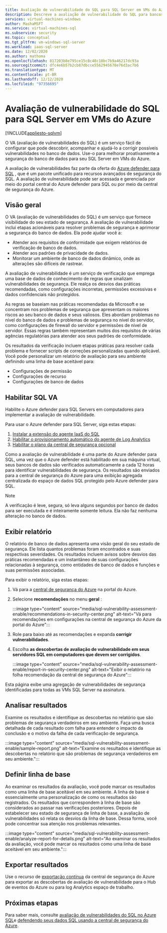 ```yaml
---
title: Avaliação de vulnerabilidade do SQL para SQL Server em VMs do Azure
description: Descreve a avaliação de vulnerabilidade do SQL para bancos de dados SQL Server em execução em máquinas virtuais do Azure.
services: virtual-machines-windows
author: MashaMSFT
ms.service: virtual-machines-sql
ms.subservice: security
ms.topic: conceptual
ms.tgt_pltfrm: vm-windows-sql-server
ms.workload: iaas-sql-server
ms.date: 12/02/2020
ms.author: mathoma
ms.openlocfilehash: 817203b8e795ce15c8c48c18bc7b9a46217dc93a
ms.sourcegitcommit: dfc4e6b57b2cb87dbcce5562945678e76d3ac7b6
ms.translationtype: MT
ms.contentlocale: pt-BR
ms.lasthandoff: 12/12/2020
ms.locfileid: "97356695"
---
```

# <a name="sql-vulnerability-assessment-for-sql-server-on-azure-vms"></a>Avaliação de vulnerabilidade do SQL para SQL Server em VMs do Azure
[!INCLUDE[appliesto-sqlvm](../../includes/appliesto-sqlvm.md)]

O VA (avaliação de vulnerabilidades do SQL) é um serviço fácil de configurar que pode descobrir, acompanhar e ajudá-lo a corrigir possíveis vulnerabilidades no banco de dados. Use-o para melhorar proativamente a segurança do banco de dados para seu SQL Server em VMs do Azure. 

A avaliação de vulnerabilidades faz parte da oferta do [Azure defender para SQL](../../database/azure-defender-for-sql.md) , que é um pacote unificado para recursos avançados de segurança do SQL. A avaliação de vulnerabilidade pode ser acessada e gerenciada por meio do portal central do Azure defender para SQL ou por meio da central de segurança do Azure. 

## <a name="overview"></a>Visão geral

O VA (avaliação de vulnerabilidades do SQL) é um serviço que fornece visibilidade do seu estado de segurança. A avaliação de vulnerabilidade inclui etapas acionáveis para resolver problemas de segurança e aprimorar a segurança do banco de dados. Ela pode ajudar você a: 

- Atender aos requisitos de conformidade que exigem relatórios de verificação de banco de dados. 
- Atender aos padrões de privacidade de dados. 
- Monitorar um ambiente de banco de dados dinâmico, onde as alterações são difíceis de rastrear. 

A avaliação de vulnerabilidade é um serviço de verificação que emprega uma base de dados de conhecimento de regras que sinalizam vulnerabilidades de segurança. Ele realça os desvios das práticas recomendadas, como configurações incorretas, permissões excessivas e dados confidenciais não protegidos. 

As regras se baseiam nas práticas recomendadas da Microsoft e se concentram nos problemas de segurança que apresentam os maiores riscos ao seu banco de dados e seus valiosos. Eles abordam problemas no nível do banco de dados e problemas de segurança no nível do servidor, como configurações de firewall do servidor e permissões de nível de servidor. Essas regras também representam muitos dos requisitos de várias agências regulatórias para atender aos seus padrões de conformidade. 

Os resultados da verificação incluem etapas práticas para resolver cada problema e fornecer scripts de correções personalizadas quando aplicável. Você pode personalizar um relatório de avaliação para seu ambiente definindo uma linha de base aceitável para: 

- Configurações de permissão 
- Configurações de recurso 
- Configurações de banco de dados 

## <a name="enable-sql-va"></a>Habilitar SQL VA

Habilite o Azure defender para SQL Servers em computadores para implementar a avaliação de vulnerabilidade. 

Para usar o Azure defender para SQL Server, siga estas etapas:

1. [Instalar a extensão do agente IaaS do SQL](sql-agent-extension-manually-register-single-vm.md)
1. [Habilitar o provisionamento automático do agente de Log Analytics](../../../security-center/security-center-enable-data-collection.md#auto-provision-mma)
1. [Habilitar o plano da central de segurança opcional](../../../security-center/defender-for-sql-usage.md#step-2-enable-the-optional-plan-in-security-centers-pricing-and-settings-page)

Como a avaliação de vulnerabilidade é uma parte do Azure defender para SQL, uma vez que o Azure defender está habilitado em sua máquina virtual, seus bancos de dados são verificados automaticamente a cada 12 horas para identificar vulnerabilidades de segurança. Os resultados são enviados para a central de segurança do Azure para uma exibição agregada centralizada do espaço de dados SQL protegido pelo Azure defender para SQL. 

> [!NOTE]
> A verificação é leve, segura, só leva alguns segundos por banco de dados para ser executada e é inteiramente somente leitura. Ela não faz nenhuma alteração no banco de dados. 

## <a name="view-report"></a>Exibir relatório

O relatório de banco de dados apresenta uma visão geral do seu estado de segurança. Ele lista quantos problemas foram encontrados e suas respectivas severidades. Os resultados incluem avisos sobre desvios das práticas recomendadas e um instantâneo de suas configurações relacionadas à segurança, como entidades de banco de dados e funções e suas permissões associadas.  

Para exibir o relatório, siga estas etapas:

1. Vá para a [central de segurança do Azure](https://ms.portal.azure.com/#blade/Microsoft_Azure_Security/SecurityMenuBlade/0) na portal do Azure.
1. Selecione **recomendações** no menu **geral** : 

   :::image type="content" source="media/sql-vulnerability-assessment-enable/recommendations-in-security-center.png" alt-text="Vá para recomendações em configurações na central de segurança do Azure da portal do Azure":::

1. Role para baixo até as recomendações e expanda **corrigir vulnerabilidades**.
1. Escolha **as descobertas de avaliação de vulnerabilidade em seus servidores SQL em computadores que devem ser corrigidos**. 

   :::image type="content" source="media/sql-vulnerability-assessment-enable/report-in-security-center.png" alt-text="Exibir o relatório na folha recomendação da central de segurança do Azure":::

Esta página exibe uma agregação de vulnerabilidades de segurança identificadas para todas as VMs SQL Server na assinatura. 


## <a name="analyze-results"></a>Analisar resultados

Examine os resultados e identifique as descobertas no relatório que são problemas de segurança verdadeiros em seu ambiente. Faça uma busca detalhada de cada resultado com falha para entender o impacto da conclusão e o motivo da falha de cada verificação de segurança.  

:::image type="content" source="media/sql-vulnerability-assessment-enable/sample-report.png" alt-text="Examine os resultados e identifique as descobertas no relatório que são problemas de segurança verdadeiros em seu ambiente.":::

## <a name="set-baseline"></a>Definir linha de base 

Ao examinar os resultados da avaliação, você pode marcar os resultados como uma linha de base aceitável em seu ambiente. A linha de base é essencialmente uma personalização de como os resultados são registrados. Os resultados que correspondem à linha de base são considerados ao passar nas verificações posteriores. Depois de estabelecer seu estado de segurança de linha de base, a avaliação de vulnerabilidades só relata os desvios da linha de base. Dessa forma, você pode concentrar sua atenção nos problemas relevantes. 

:::image type="content" source="media/sql-vulnerability-assessment-enable/analyze-report-for-details.png" alt-text="Ao examinar os resultados da avaliação, você pode marcar os resultados como uma linha de base aceitável em seu ambiente.":::

## <a name="export-results"></a>Exportar resultados

Use o recurso de [exportação contínua](../../../security-center/continuous-export.md) da central de segurança do Azure para exportar as descobertas de avaliação de vulnerabilidade para o Hub de eventos do Azure ou para log Analytics espaço de trabalho. 


## <a name="next-steps"></a>Próximas etapas

Para saber mais, consulte [avaliação de vulnerabilidades do SQL no Azure SQL](../../database/sql-vulnerability-assessment.md)e [defendendo seus dados SQL usando a central de segurança do Azure](../../../security-center/security-center-introduction.md).

